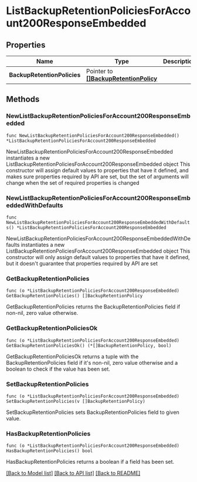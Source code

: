 # ListBackupRetentionPoliciesForAccount200ResponseEmbedded

## Properties

Name | Type | Description | Notes
------------ | ------------- | ------------- | -------------
**BackupRetentionPolicies** | Pointer to [**[]BackupRetentionPolicy**](BackupRetentionPolicy.md) |  | [optional] 

## Methods

### NewListBackupRetentionPoliciesForAccount200ResponseEmbedded

`func NewListBackupRetentionPoliciesForAccount200ResponseEmbedded() *ListBackupRetentionPoliciesForAccount200ResponseEmbedded`

NewListBackupRetentionPoliciesForAccount200ResponseEmbedded instantiates a new ListBackupRetentionPoliciesForAccount200ResponseEmbedded object
This constructor will assign default values to properties that have it defined,
and makes sure properties required by API are set, but the set of arguments
will change when the set of required properties is changed

### NewListBackupRetentionPoliciesForAccount200ResponseEmbeddedWithDefaults

`func NewListBackupRetentionPoliciesForAccount200ResponseEmbeddedWithDefaults() *ListBackupRetentionPoliciesForAccount200ResponseEmbedded`

NewListBackupRetentionPoliciesForAccount200ResponseEmbeddedWithDefaults instantiates a new ListBackupRetentionPoliciesForAccount200ResponseEmbedded object
This constructor will only assign default values to properties that have it defined,
but it doesn't guarantee that properties required by API are set

### GetBackupRetentionPolicies

`func (o *ListBackupRetentionPoliciesForAccount200ResponseEmbedded) GetBackupRetentionPolicies() []BackupRetentionPolicy`

GetBackupRetentionPolicies returns the BackupRetentionPolicies field if non-nil, zero value otherwise.

### GetBackupRetentionPoliciesOk

`func (o *ListBackupRetentionPoliciesForAccount200ResponseEmbedded) GetBackupRetentionPoliciesOk() (*[]BackupRetentionPolicy, bool)`

GetBackupRetentionPoliciesOk returns a tuple with the BackupRetentionPolicies field if it's non-nil, zero value otherwise
and a boolean to check if the value has been set.

### SetBackupRetentionPolicies

`func (o *ListBackupRetentionPoliciesForAccount200ResponseEmbedded) SetBackupRetentionPolicies(v []BackupRetentionPolicy)`

SetBackupRetentionPolicies sets BackupRetentionPolicies field to given value.

### HasBackupRetentionPolicies

`func (o *ListBackupRetentionPoliciesForAccount200ResponseEmbedded) HasBackupRetentionPolicies() bool`

HasBackupRetentionPolicies returns a boolean if a field has been set.


[[Back to Model list]](../README.md#documentation-for-models) [[Back to API list]](../README.md#documentation-for-api-endpoints) [[Back to README]](../README.md)


